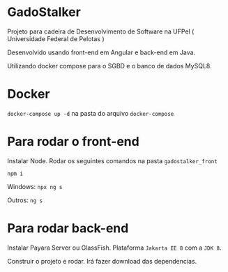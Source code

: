 # GadoStalker
Projeto para cadeira de Desenvolvimento de Software na UFPel ( Universidade Federal de Pelotas )

Desenvolvido usando front-end em Angular e back-end em Java.

Utilizando docker compose para o SGBD e o banco de dados MySQL8.

# Docker
```docker-compose up -d``` na pasta do arquivo ```docker-compose```

# Para rodar o front-end
Instalar Node.
Rodar os seguintes comandos na pasta ```gadostalker_front```

```npm i```

Windows: ```npx ng s```

Outros: ```ng s```

# Para rodar back-end
Instalar Payara Server ou GlassFish. Plataforma ```Jakarta EE 8``` com a ```JDK 8```.

Construir o projeto e rodar. Irá fazer download das dependencias.
